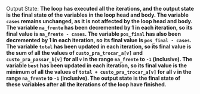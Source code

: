 Output State: **The loop has executed all the iterations, and the output state is the final state of the variables in the loop head and body. The variable `cases` remains unchanged, as it is not affected by the loop head and body. The variable `na_frente` has been decremented by 1 in each iteration, so its final value is `na_frente - cases`. The variable `pos_final` has also been decremented by 1 in each iteration, so its final value is `pos_final - cases`. The variable `total` has been updated in each iteration, so its final value is the sum of all the values of `custo_pra_trocar_a[v]` and `custo_pra_passar_b[v]` for all `v` in the range `na_frente` to `-1` (inclusive). The variable `best` has been updated in each iteration, so its final value is the minimum of all the values of `total + custo_pra_trocar_a[v]` for all `v` in the range `na_frente` to `-1` (inclusive). The output state is the final state of these variables after all the iterations of the loop have finished.**
